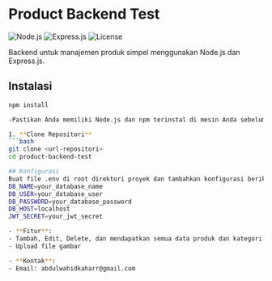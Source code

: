 # Product Backend Test

![Node.js](https://img.shields.io/badge/Node.js-v14.17.0-green)
![Express.js](https://img.shields.io/badge/Express.js-v4.19.2-blue)
![License](https://img.shields.io/badge/License-ISC-yellow)

Backend untuk manajemen produk simpel menggunakan Node.js dan Express.js.

## Instalasi
   ```bash
   npm install

-Pastikan Anda memiliki Node.js dan npm terinstal di mesin Anda sebelum memulai.

1. **Clone Repositori**
   ```bash
   git clone <url-repositori>
   cd product-backend-test

## Konfigurasi
Buat file .env di root direktori proyek dan tambahkan konfigurasi berikut:
DB_NAME=your_database_name
DB_USER=your_database_user
DB_PASSWORD=your_database_password
DB_HOST=localhost
JWT_SECRET=your_jwt_secret

- **Fitur**:
- Tambah, Edit, Delete, dan mendapatkan semua data produk dan kategori dengan GET
- Upload file gambar

- **Kontak**:
- Email: abdulwahidkaharr@gmail.com
